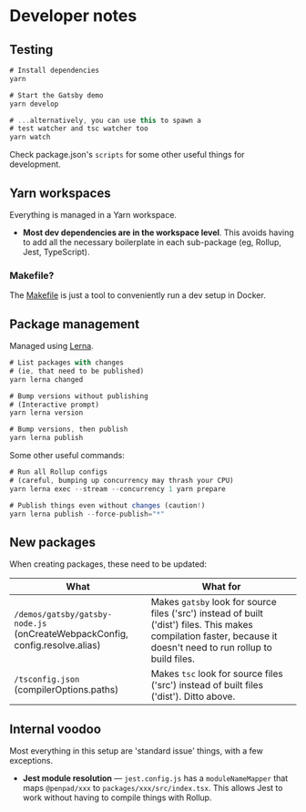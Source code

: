# Developer notes

## Testing

```js
# Install dependencies
yarn

# Start the Gatsby demo
yarn develop

# ...alternatively, you can use this to spawn a
# test watcher and tsc watcher too
yarn watch
```

Check package.json's `scripts` for some other useful things for development.

## Yarn workspaces

Everything is managed in a Yarn workspace.

- **Most dev dependencies are in the workspace level**. This avoids having to add all the necessary boilerplate in each sub-package (eg, Rollup, Jest, TypeScript).

### Makefile?

The [Makefile](./Makefile) is just a tool to conveniently run a dev setup in Docker.

## Package management

Managed using [Lerna](https://github.com/lerna/lerna).

```js
# List packages with changes
# (ie, that need to be published)
yarn lerna changed

# Bump versions without publishing
# (Interactive prompt)
yarn lerna version

# Bump versions, then publish
yarn lerna publish
```

Some other useful commands:

```js
# Run all Rollup configs
# (careful, bumping up concurrency may thrash your CPU)
yarn lerna exec --stream --concurrency 1 yarn prepare

# Publish things even without changes (caution!)
yarn lerna publish --force-publish="*"
```

## New packages

When creating packages, these need to be updated:

| What                                                                              | What for                                                                                                                                                           |
| --------------------------------------------------------------------------------- | ------------------------------------------------------------------------------------------------------------------------------------------------------------------ |
| `/demos/gatsby/gatsby-node.js` <br> (onCreateWebpackConfig, config.resolve.alias) | Makes `gatsby` look for source files ('src') instead of built ('dist') files. This makes compilation faster, because it doesn't need to run rollup to build files. |
| `/tsconfig.json` <br> (compilerOptions.paths)                                     | Makes `tsc` look for source files ('src') instead of built files ('dist'). Ditto above.                                                                            |

## Internal voodoo

Most everything in this setup are 'standard issue' things, with a few exceptions.

- **Jest module resolution** &mdash; `jest.config.js` has a `moduleNameMapper` that maps `@penpad/xxx` to `packages/xxx/src/index.tsx`. This allows Jest to work without having to compile things with Rollup.
